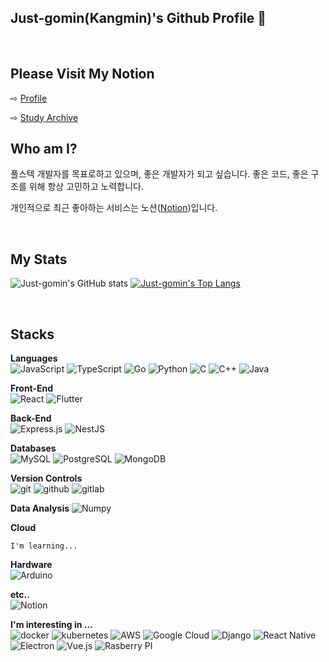 ## Just-gomin(Kangmin)'s Github Profile 👋

<br>

## Please Visit My Notion
⇨ [Profile](https://just-gomin.notion.site/Just_gomin-Kangmin-An-13481f178915407882e54aa7d29943a3)

⇨ [Study Archive](https://just-gomin.notion.site/Just_gomin-Tech-Notes-1a69ddb837484ecdbbb7a5d1af8aba5d)


## Who am I?
풀스텍 개발자를 목표로하고 있으며, 좋은 개발자가 되고 싶습니다.
좋은 코드, 좋은 구조를 위해 항상 고민하고 노력합니다.

개인적으로 최근 좋아하는 서비스는 노션([Notion](https://www.notion.so/ko/product?utm_source=google&utm_campaign=10805039169&utm_medium=104440699817&utm_content=455555244419&utm_term=%EB%85%B8%EC%85%98&targetid=kwd-827502875973&gclid=Cj0KCQjwp86EBhD7ARIsAFkgakgw_PX91PTTNnKLksXes1piG1he48BckrqsgKsfesUGj93YW3CYy9caAs_dEALw_wcB))입니다.

<br>

## My Stats

![Just-gomin's GitHub stats](https://github-readme-stats.vercel.app/api?username=Just-gomin&theme=vue-dark&line_height=24&show_icons=true)
[![Just-gomin's Top Langs](https://github-readme-stats.vercel.app/api/top-langs/?username=Just-gomin&theme=vue-dark&langs_count=10&layout=compact)](https://github.com/anuraghazra/github-readme-stats)

<br>

## Stacks

**Languages**
<br>
![JavaScript](https://img.shields.io/badge/JavaScript-323330?style=for-the-badge&logo=javascript&logoColor=F7DF1E)
![TypeScript](https://img.shields.io/badge/TypeScript-007ACC?style=for-the-badge&logo=typescript&logoColor=white)
![Go](https://img.shields.io/badge/go-%2300ADD8.svg?style=for-the-badge&logo=go&logoColor=white)
![Python](https://img.shields.io/badge/Python-3776AB?style=for-the-badge&logo=python&logoColor=white)
![C](https://img.shields.io/badge/C-00599C?style=for-the-badge&logo=c&logoColor=white)
![C++](https://img.shields.io/badge/C%2B%2B-00599C?style=for-the-badge&logo=c%2B%2B&logoColor=white)
![Java](https://img.shields.io/badge/Java-ED8B00?style=for-the-badge&logo=java&logoColor=white)

**Front-End**
<br>
![React](https://img.shields.io/badge/React-20232A?style=for-the-badge&logo=react&logoColor=61DAFB)
![Flutter](https://img.shields.io/badge/Flutter-02569B?style=for-the-badge&logo=flutter&logoColor=white)

**Back-End**
<br>
![Express.js](https://img.shields.io/badge/Express.js-000000?style=for-the-badge&logo=express&logoColor=white)
![NestJS](https://img.shields.io/badge/nestjs-%23E0234E.svg?style=for-the-badge&logo=nestjs&logoColor=white)

**Databases**
<br>
![MySQL](https://img.shields.io/badge/MySQL-00000F?style=for-the-badge&logo=mysql&logoColor=white)
![PostgreSQL](https://img.shields.io/badge/PostgreSQL-316192?style=for-the-badge&logo=postgresql&logoColor=white)
![MongoDB](https://img.shields.io/badge/MongoDB-4EA94B?style=for-the-badge&logo=mongodb&logoColor=white)

**Version Controls**
<br>
![git](https://img.shields.io/badge/Git-F05032?style=for-the-badge&logo=git&logoColor=white)
![github](https://img.shields.io/badge/GitHub-100000?style=for-the-badge&logo=github&logoColor=white)
![gitlab](https://img.shields.io/badge/GitLab-330F63?style=for-the-badge&logo=gitlab&logoColor=white)

**Data Analysis**
![Numpy](https://img.shields.io/badge/Numpy-777BB4?style=for-the-badge&logo=numpy&logoColor=white)

**Cloud**

    I'm learning...

**Hardware**
<br>
![Arduino](https://img.shields.io/badge/Arduino-00979D?style=for-the-badge&logo=Arduino&logoColor=white)

**etc..**
<br>
![Notion](https://img.shields.io/badge/Notion-000000?style=for-the-badge&logo=notion&logoColor=white)

**I'm interesting in ...**
<br>
![docker](https://img.shields.io/badge/Docker-2CA5E0?style=for-the-badge&logo=docker&logoColor=white)
![kubernetes](https://img.shields.io/badge/kubernetes-326ce5.svg?&style=for-the-badge&logo=kubernetes&logoColor=white)
![AWS](https://img.shields.io/badge/Amazon_AWS-232F3E?style=for-the-badge&logo=amazon-aws&logoColor=white)
![Google Cloud](https://img.shields.io/badge/Google_Cloud-4285F4?style=for-the-badge&logo=google-cloud&logoColor=white)
![Django](https://img.shields.io/badge/Django-092E20?style=for-the-badge&logo=django&logoColor=green)
![React Native](https://img.shields.io/badge/React_Native-20232A?style=for-the-badge&logo=react&logoColor=61DAFB)
![Electron](https://img.shields.io/badge/Electron-2B2E3A?style=for-the-badge&logo=electron&logoColor=9FEAF9)
![Vue.js](https://img.shields.io/badge/Vue.js-35495E?style=for-the-badge&logo=vuedotjs&logoColor=4FC08D)
![Rasberry PI](https://img.shields.io/badge/Raspberry%20Pi-A22846?style=for-the-badge&logo=Raspberry%20Pi&logoColor=white)


<!--
**Just-gomin/Just-gomin** is a ✨ _special_ ✨ repository because its `README.md` (this file) appears on your GitHub profile.

Here are some ideas to get you started:

- 🔭 I’m currently working on ...
- 🌱 I’m currently learning ...
- 👯 I’m looking to collaborate on ...
- 🤔 I’m looking for help with ...
- 💬 Ask me about ...
- 📫 How to reach me: ...
- 😄 Pronouns: ...
- ⚡ Fun fact: ...
-->
